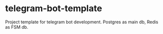 # telegram-bot-template
Project template for telegram bot development. Postgres as main db, Redis as FSM db.
